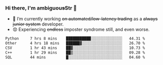### Hi there, I'm ambiguou~~s~~Str 👋

<!--
**ambiguoustexture/ambiguoustexture** is a ✨ _special_ ✨ repository because its `README.md` (this file) appears on your GitHub profile.

Here are some ideas to get you started:
-->
- 🔭 I’m currently working ~~on automated/low-latency trading~~ as a ~~always junior system~~ developer.
- :worried: Experiencing ~~endless~~ imposter syndrome still, and even worse.

<!--START_SECTION:waka-->

```txt
Python     7 hrs 8 mins    ███████████░░░░░░░░░░░░░░   44.31 %
Other      4 hrs 18 mins   ██████▓░░░░░░░░░░░░░░░░░░   26.70 %
CSV        1 hr 43 mins    ██▓░░░░░░░░░░░░░░░░░░░░░░   10.73 %
C++        1 hr 29 mins    ██▒░░░░░░░░░░░░░░░░░░░░░░   09.28 %
SQL        44 mins         █░░░░░░░░░░░░░░░░░░░░░░░░   04.60 %
```

<!--END_SECTION:waka-->
